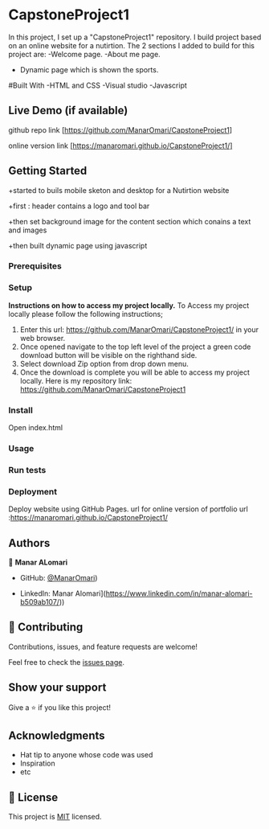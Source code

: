 # CapstoneProject1
In this project, I set up a "CapstoneProject1" repository. I build project based on an online website for a nutirtion.
The 2 sections I added to build for this project are:
-Welcome page. 
-About me page.
- Dynamic page which is shown the sports.

#Built With
-HTML and CSS
-Visual studio
-Javascript

## Live Demo (if available)
github repo link 
[https://github.com/ManarOmari/CapstoneProject1]

online version link [https://manaromari.github.io/CapstoneProject1/]

## Getting Started

+started to buils mobile sketon and desktop  for a Nutirtion  website  

+first : header contains a logo and tool bar 

+then set background image for the content section which conains a text and images 

+then built dynamic page using javascript

### Prerequisites

### Setup
**Instructions on how to access my project locally.**
 To Access my project locally please follow the following instructions;
1. Enter this url: https://github.com/ManarOmari/CapstoneProject1/ in your web browser.
2. Once opened navigate to the top left level of the project a green code download button will be visible on the righthand side.
3. Select download Zip option from drop down menu.
4. Once the download is complete you will be able to access my project locally.
Here is my repository link: https://github.com/ManarOmari/CapstoneProject1


### Install
Open index.html
### Usage

### Run tests

### Deployment

Deploy  website using GitHub Pages.
url for online version of portfolio url :https://manaromari.github.io/CapstoneProject1/

## Authors

👤 **Manar ALomari**

- GitHub: [@ManarOmari](https://github.com/ManarOmari))

- LinkedIn: Manar Alomari](https://www.linkedin.com/in/manar-alomari-b509ab107/))



## 🤝 Contributing

Contributions, issues, and feature requests are welcome!

Feel free to check the [issues page](../../issues/).

## Show your support

Give a ⭐️ if you like this project!

## Acknowledgments

- Hat tip to anyone whose code was used
- Inspiration
- etc

## 📝 License

This project is [MIT](./MIT.md) licensed.